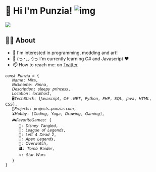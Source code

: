 
# 👋 Hi I'm Punzia! ![img](https://i.imgur.com/fQp76Nx.png) #
<img src="https://i.imgur.com/En8r4Zm.png">
<!--![img](https://i.imgur.com/aRZNewQ.png, "The reason I have Rapunzel from the Tangled game is cause of the reason due to my liking for game modding!")-->

## 👩‍💻 About

- 👀 I'm interested in programming, modding and art!
- 🌱 (っ◔◡◔)っ I'm currently learning C# and Javascript ♥
- 📫 How to reach me: on [Twitter](https://twitter.com/sleepyrapunzel "Twitter")
<!--- 💞️ 𝘐’𝘮 𝘤𝘶𝘳𝘳𝘦𝘯𝘵𝘭𝘺 𝘤𝘰𝘭𝘭𝘢𝘣𝘰𝘳𝘢𝘵𝘪𝘯𝘨 𝘰𝘯..-->

<!--
## 💬 Socials
- [<img src="https://upload.wikimedia.org/wikipedia/commons/thumb/8/83/Steam_icon_logo.svg/800px-Steam_icon_logo.svg.png" width="16" height="16" alt="steam"> Steam](https://steamcommunity.com/id/sleepyrapunzel "Steam - SleepyRapunzel") 
- [<img src="https://upload.wikimedia.org/wikipedia/commons/thumb/4/4f/Twitter-logo.svg/1200px-Twitter-logo.svg.png" height="12" alt="twitter"> Twitter](https://twitter/sleepyrapunzel "Twitter - SleepyRapunzel")
- [Youtube](https://www.youtube.com/c/Rapunzelx "Youtube")

## 🚧 Projects
- [**<img src="https://i.imgur.com/ZqNQBmc.png" height="16" alt="l4d2"> Left 4 Dead 2 Survivor Cards**](https://l4d2.punzia.com/ "L4D2 Survivors") 
- [**<img src="https://i.imgur.com/LCmwpH9.png" height="16" alt="tf2"> Team Fortress 2 Character Cards**](https://tf2.punzia.com/ "TF2 Characters") 
- [**<img src="https://db.punzia.com/punzia_levelup/lvluplogo-e1565424172599-1.png" height="16" alt="db"> LvlupDb**](https://db.punzia.com/ "LevelUpDB - Database") 

## ⏳ Hobbies
**🛠️ Modding & Map Creation**
- HammerEditor (Making maps)
-->


<!--##############################################################-->

```
𝘤𝘰𝘯𝘴𝘵 𝘗𝘶𝘯𝘻𝘪𝘢 = {
   𝘕𝘢𝘮𝘦: 𝘔𝘪𝘳𝘢,
   𝘕𝘪𝘤𝘬𝘯𝘢𝘮𝘦: 𝘙𝘪𝘯𝘯𝘢,
   𝘋𝘦𝘴𝘤𝘳𝘪𝘱𝘵𝘪𝘰𝘯: 𝘴𝘭𝘦𝘦𝘱𝘺 𝘱𝘳𝘪𝘯𝘤𝘦𝘴𝘴,
   𝘓𝘰𝘤𝘢𝘵𝘪𝘰𝘯: 𝘭𝘰𝘤𝘢𝘭𝘩𝘰𝘴𝘵,
   🖥️𝘛𝘦𝘤𝘩𝘚𝘵𝘢𝘤𝘬: [𝘑𝘢𝘷𝘢𝘴𝘤𝘳𝘪𝘱𝘵, 𝘊# .𝘕𝘌𝘛, 𝘗𝘺𝘵𝘩𝘰𝘯, 𝘗𝘏𝘗, 𝘚𝘘𝘓, 𝘑𝘢𝘷𝘢, 𝘏𝘛𝘔𝘓, 𝘊𝘚𝘚],
   🚧𝘗𝘳𝘰𝘫𝘦𝘤𝘵𝘴: 𝘱𝘳𝘰𝘫𝘦𝘤𝘵𝘴.𝘱𝘶𝘯𝘻𝘪𝘢.𝘤𝘰𝘮,
   ⏳𝘏𝘰𝘣𝘣𝘺: [𝘊𝘰𝘥𝘪𝘯𝘨, 𝘠𝘰𝘨𝘢, 𝘋𝘳𝘢𝘸𝘪𝘯𝘨, 𝘎𝘢𝘮𝘪𝘯𝘨],
   🎮𝘍𝘢𝘷𝘰𝘳𝘪𝘵𝘦𝘎𝘢𝘮𝘦𝘴: {
      🦎: 𝘋𝘪𝘴𝘯𝘦𝘺 𝘛𝘢𝘯𝘨𝘭𝘦𝘥,
      💙: 𝘓𝘦𝘢𝘨𝘶𝘦 𝘰𝘧 𝘓𝘦𝘨𝘦𝘯𝘥𝘴,
      🧟‍: 𝘓𝘦𝘧𝘵 4 𝘋𝘦𝘢𝘥 2,
      🔫: 𝘈𝘱𝘦𝘹 𝘓𝘦𝘨𝘦𝘯𝘥𝘴,
      💎: 𝘖𝘷𝘦𝘳𝘸𝘢𝘵𝘤𝘩,
      🪦: 𝘛𝘰𝘮𝘣 𝘙𝘢𝘪𝘥𝘦𝘳,
      ⭐: 𝘚𝘵𝘢𝘳 𝘞𝘢𝘳𝘴
   }
}
```

<!--
```
const Punzia = {
   Name: Mira,
   Nickname: Rinna,
   Description: sleepy princess,
   Location: localhost,
   🖥️TechStack: [Javascript, C# .NET, Python, PHP, SQL, Java, HTML, CSS],
   🚧Projects: projects.punzia.com,
   ⏳Hobby: [Coding, Yoga, Drawing, Gaming],
   🎮FavoriteGames: {
      🦎: Disney Tangled,
      💙: League of Legends,
      🧟‍: Left 4 Dead 2,
      🔫: Apex Legends,
      💎: Overwatch,
      🪦: Tomb Raider,
      ⭐: Star Wars
   }
}
```
-->

<!--##############################################################-->
<!--![img](https://i.imgur.com/YGpaDfK.gif)-->
<!--![anime-angry-eyes](https://user-images.githubusercontent.com/28727157/160951046-e61fc943-b507-4d58-849c-c7d6289d6af9.gif)-->


<!---
Punzia/Punzia is a ✨ special ✨ repository because its `README.md` (this file) appears on your GitHub profile.
You can click the Preview link to take a look at your changes.
--->
